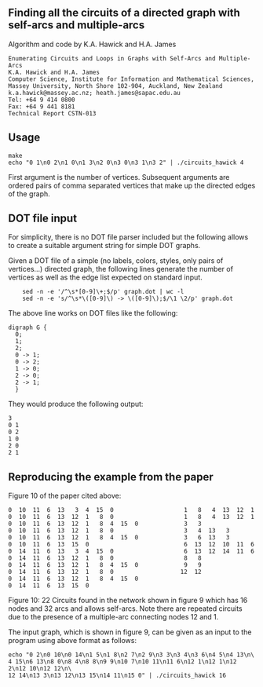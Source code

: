 Finding all the circuits of a directed graph with self-arcs and multiple-arcs
-----------------------------------------------------------------------------

Algorithm and code by K.A. Hawick and H.A. James

    Enumerating Circuits and Loops in Graphs with Self-Arcs and Multiple-Arcs
    K.A. Hawick and H.A. James
    Computer Science, Institute for Information and Mathematical Sciences,
    Massey University, North Shore 102-904, Auckland, New Zealand
    k.a.hawick@massey.ac.nz; heath.james@sapac.edu.au
    Tel: +64 9 414 0800
    Fax: +64 9 441 8181
    Technical Report CSTN-013

Usage
-----

    make
    echo "0 1\n0 2\n1 0\n1 3\n2 0\n3 0\n3 1\n3 2" | ./circuits_hawick 4

First argument is the number of vertices. Subsequent arguments are ordered
pairs of comma separated vertices that make up the directed edges of the
graph.

DOT file input
--------------

For simplicity, there is no DOT file parser included but the following allows
to create a suitable argument string for simple DOT graphs.

Given a DOT file of a simple (no labels, colors, styles, only pairs of
vertices...) directed graph, the following lines generate the number of
vertices as well as the edge list expected on standard input.

        sed -n -e '/^\s*[0-9]\+;$/p' graph.dot | wc -l
        sed -n -e 's/^\s*\([0-9]\) -> \([0-9]\);$/\1 \2/p' graph.dot

The above line works on DOT files like the following:

    digraph G {
      0;
      1;
      2;
      0 -> 1;
      0 -> 2;
      1 -> 0;
      2 -> 0;
      2 -> 1;
      }

They would produce the following output:

    3
    0 1
    0 2
    1 0
    2 0
    2 1

Reproducing the example from the paper
--------------------------------------

Figure 10 of the paper cited above:

    0  10  11  6  13   3  4  15  0                    1   8   4  13  12  1
    0  10  11  6  13  12  1   8  0                    1   8   4  13  12  1
    0  10  11  6  13  12  1   8  4  15  0             3   3
    0  10  11  6  13  12  1   8  0                    3   4  13   3
    0  10  11  6  13  12  1   8  4  15  0             3   6  13   3
    0  10  11  6  13  15  0                           6  13  12  10  11  6
    0  14  11  6  13   3  4  15  0                    6  13  12  14  11  6
    0  14  11  6  13  12  1   8  0                    8   8
    0  14  11  6  13  12  1   8  4  15  0             9   9
    0  14  11  6  13  12  1   8  0                   12  12
    0  14  11  6  13  12  1   8  4  15  0
    0  14  11  6  13  15  0

Figure 10: 22 Circuits found in the network shown in figure 9 which has 16
nodes and 32 arcs and allows self-arcs. Note there are repeated circuits due to
the presence of a multiple-arc connecting nodes 12 and 1.

The input graph, which is shown in figure 9, can be given as an input to the
program using above format as follows:

    echo "0 2\n0 10\n0 14\n1 5\n1 8\n2 7\n2 9\n3 3\n3 4\n3 6\n4 5\n4 13\n\
    4 15\n6 13\n8 0\n8 4\n8 8\n9 9\n10 7\n10 11\n11 6\n12 1\n12 1\n12 2\n12 10\n12 12\n\
    12 14\n13 3\n13 12\n13 15\n14 11\n15 0" | ./circuits_hawick 16
